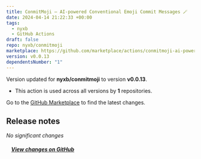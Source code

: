 ```yaml
---
title: ConmitMoji — AI-powered Conventional Emoji Commit Messages 🪄
date: 2024-04-14 21:22:33 +00:00
tags:
  - nyxb
  - GitHub Actions
draft: false
repo: nyxb/conmitmoji
marketplace: https://github.com/marketplace/actions/conmitmoji-ai-powered-conventional-emoji-commit-messages
version: v0.0.13
dependentsNumber: "1"
---
```



Version updated for **nyxb/conmitmoji** to version **v0.0.13**.
- This action is used across all versions by **1** repositories.

Go to the [GitHub Marketplace](https://github.com/marketplace/actions/conmitmoji-ai-powered-conventional-emoji-commit-messages) to find the latest changes.

## Release notes

*No significant changes*

##### &nbsp;&nbsp;&nbsp;&nbsp;[View changes on GitHub](https://github.com/nyxb/conmitmoji/compare/v0.0.12...v0.0.13)

